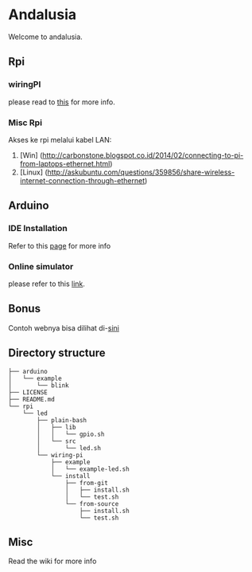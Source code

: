 # Andalusia

Welcome to andalusia.

## Rpi

### wiringPI

please read to [this](http://wiringpi.com/the-gpio-utility/) for more info.

### Misc Rpi
Akses ke rpi melalui kabel LAN:
1. [Win] (http://carbonstone.blogspot.co.id/2014/02/connecting-to-pi-from-laptops-ethernet.html)
2. [Linux] (http://askubuntu.com/questions/359856/share-wireless-internet-connection-through-ethernet)

## Arduino

### IDE Installation
Refer to this [page](https://www.arduino.cc/en/Main/Software) for more info

### Online simulator
please refer to this [link](http://123d.circuits.io/).

## Bonus

Contoh webnya bisa dilihat di-[sini](https://github.com/srsaufi/follafinal)

## Directory structure

```
├── arduino
│   └── example
│       └── blink
├── LICENSE
├── README.md
└── rpi
    └── led
        ├── plain-bash
        │   ├── lib
        │   │   └── gpio.sh
        │   └── src
        │       └── led.sh
        └── wiring-pi
            ├── example
            │   └── example-led.sh
            └── install
                ├── from-git
                │   ├── install.sh
                │   └── test.sh
                └── from-source
                    ├── install.sh
                    └── test.sh
```

## Misc

Read the wiki for more info
